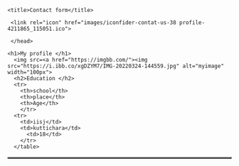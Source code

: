 <html>

   <head>

    <title>Contact form</title>

     <link rel="icon" href="images/iconfider-contat-us-38 profile-4211865_115051.ico">

     </head>

  <body>
    <table border_style="block"border="2px">

    <h1>My profile </h1>
      <img src=<a href="https://imgbb.com/"><img src="https://i.ibb.co/xgDZYM7/IMG-20220324-144559.jpg" alt="myimage" width="100px"> 
      <h2>Education </h2>
      <tr>
        <th>school</th>
        <th>place</th>
        <th>Age</th>
        </tr>
      <tr>
        <td>iisj</td>
        <td>kuttichara</td>  
          <td>18</td>
        </tr>
      </table>
     
    
      
</body>

</html>

      
